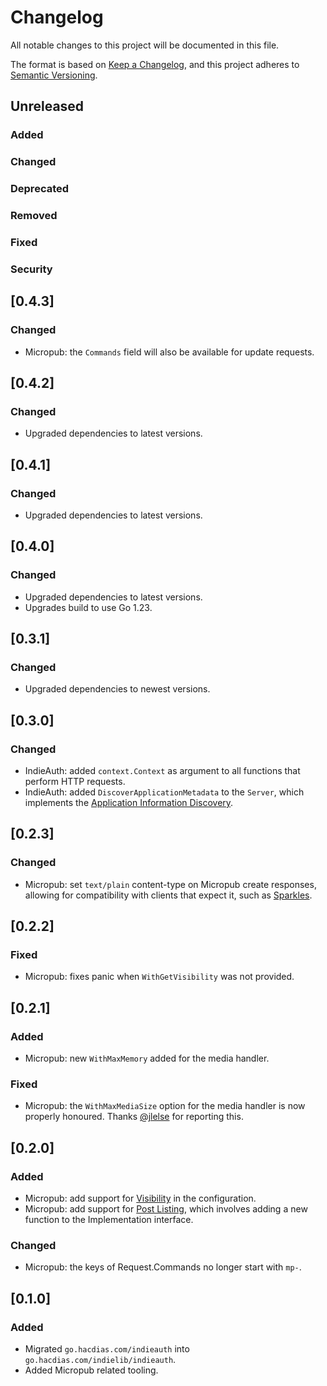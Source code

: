 # Changelog

All notable changes to this project will be documented in this file.

The format is based on [Keep a Changelog](https://keepachangelog.com/en/1.0.0/),
and this project adheres to [Semantic Versioning](https://semver.org/spec/v2.0.0.html).

## Unreleased

### Added

### Changed

### Deprecated

### Removed

### Fixed

### Security

## [0.4.3]

### Changed

- Micropub: the `Commands` field will also be available for update requests.

## [0.4.2]

### Changed

- Upgraded dependencies to latest versions.

## [0.4.1]

### Changed

- Upgraded dependencies to latest versions.

## [0.4.0]

### Changed

- Upgraded dependencies to latest versions.
- Upgrades build to use Go 1.23.

## [0.3.1]

### Changed

- Upgraded dependencies to newest versions.

## [0.3.0]

### Changed

- IndieAuth: added `context.Context` as argument to all functions that perform HTTP requests.
- IndieAuth: added `DiscoverApplicationMetadata` to the `Server`, which implements the [Application Information Discovery](https://indieauth.spec.indieweb.org/#application-information).

## [0.2.3]

### Changed

- Micropub: set `text/plain` content-type on Micropub create responses, allowing for compatibility with clients that expect it, such as [Sparkles](https://sparkles.sploot.com/).

## [0.2.2]

### Fixed

- Micropub: fixes panic when `WithGetVisibility` was not provided.

## [0.2.1]

### Added

- Micropub: new `WithMaxMemory` added for the media handler.

### Fixed

- Micropub: the `WithMaxMediaSize` option for the media handler is now properly honoured. Thanks [@jlelse](https://jlelse.blog/) for reporting this.

## [0.2.0]

### Added

- Micropub: add support for [Visibility](https://indieweb.org/Micropub-extensions#Visibility) in the configuration.
- Micropub: add support for [Post Listing](https://indieweb.org/Micropub-extensions#Query_for_Post_List), which involves adding a new function to the Implementation interface.

### Changed

- Micropub: the keys of Request.Commands no longer start with `mp-`.

## [0.1.0]

### Added

- Migrated `go.hacdias.com/indieauth` into `go.hacdias.com/indielib/indieauth`.
- Added Micropub related tooling.
